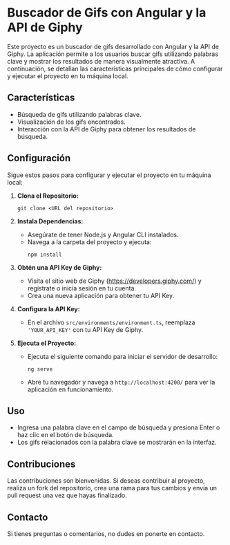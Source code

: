 # Buscador de Gifs con Angular y la API de Giphy

Este proyecto es un buscador de gifs desarrollado con Angular y la API de Giphy. La aplicación permite a los usuarios buscar gifs utilizando palabras clave y mostrar los resultados de manera visualmente atractiva. A continuación, se detallan las características principales de cómo configurar y ejecutar el proyecto en tu máquina local.

## Características

- Búsqueda de gifs utilizando palabras clave.
- Visualización de los gifs encontrados.
- Interacción con la API de Giphy para obtener los resultados de búsqueda.

## Configuración

Sigue estos pasos para configurar y ejecutar el proyecto en tu máquina local:

1. **Clona el Repositorio:**
   ```
   git clone <URL del repositorio>
   ```

2. **Instala Dependencias:**
   - Asegúrate de tener Node.js y Angular CLI instalados.
   - Navega a la carpeta del proyecto y ejecuta:
     ```
     npm install
     ```

3. **Obtén una API Key de Giphy:**
   - Visita el sitio web de Giphy (https://developers.giphy.com/) y regístrate o inicia sesión en tu cuenta.
   - Crea una nueva aplicación para obtener tu API Key.

4. **Configura la API Key:**
   - En el archivo `src/environments/environment.ts`, reemplaza `'YOUR_API_KEY'` con tu API Key de Giphy.

5. **Ejecuta el Proyecto:**
   - Ejecuta el siguiente comando para iniciar el servidor de desarrollo:
     ```
     ng serve
     ```
   - Abre tu navegador y navega a `http://localhost:4200/` para ver la aplicación en funcionamiento.

## Uso

- Ingresa una palabra clave en el campo de búsqueda y presiona Enter o haz clic en el botón de búsqueda.
- Los gifs relacionados con la palabra clave se mostrarán en la interfaz.

## Contribuciones

Las contribuciones son bienvenidas. Si deseas contribuir al proyecto, realiza un fork del repositorio, crea una rama para tus cambios y envía un pull request una vez que hayas finalizado.

## Contacto

Si tienes preguntas o comentarios, no dudes en ponerte en contacto.
